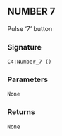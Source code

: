 ## NUMBER 7

Pulse ‘7’ button


###  Signature

`C4:Number_7 ()`


### Parameters

`None`


### Returns

`None`